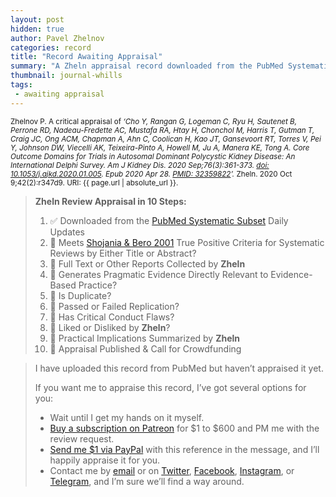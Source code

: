 ```yaml
---
layout: post
hidden: true
author: Pavel Zhelnov
categories: record
title: "Record Awaiting Appraisal"
summary: "A Zheln appraisal record downloaded from the PubMed Systematic Subset daily updates."
thumbnail: journal-whills
tags:
 - awaiting appraisal
---
```


<small id="citation">Zhelnov P. A critical appraisal of _‘Cho Y, Rangan G, Logeman C, Ryu H, Sautenet B, Perrone RD, Nadeau-Fredette AC, Mustafa RA, Htay H, Chonchol M, Harris T, Gutman T, Craig JC, Ong ACM, Chapman A, Ahn C, Coolican H, Kao JT, Gansevoort RT, Torres V, Pei Y, Johnson DW, Viecelli AK, Teixeira-Pinto A, Howell M, Ju A, Manera KE, Tong A. Core Outcome Domains for Trials in Autosomal Dominant Polycystic Kidney Disease: An International Delphi Survey. Am J Kidney Dis. 2020 Sep;76(3):361-373. [doi: 10.1053/j.ajkd.2020.01.005](https://doi.org/10.1053/j.ajkd.2020.01.005). Epub 2020 Apr 28. [PMID: 32359822](https://pubmed.gov/32359822)’._ Zheln. 2020 Oct 9;42(2):r347d9. URI: {{ page.url | absolute_url }}.</small>

> **Zheln Review Appraisal in 10 Steps:**
>
> 1. ✅ Downloaded from the [PubMed Systematic Subset](https://github.com/p1m-ortho/qs-global-ortho-search-queries/blob/global-sr-query/README.md) Daily Updates
> 2. 🔄 Meets [Shojania & Bero 2001](https://www.researchgate.net/publication/11820967_Taking_Advantage_of_the_Explosion_of_Systematic_Reviews_An_Efficient_MEDLINE_Search_Strategy) True Positive Criteria for Systematic Reviews by Either Title or Abstract?
> 3. 🔄 Full Text or Other Reports Collected by **Zheln**
> 4. 🔄 Generates Pragmatic Evidence Directly Relevant to Evidence-Based Practice?
> 5. 🔄 Is Duplicate?
> 6. 🔄 Passed or Failed Replication?
> 7. 🔄 Has Critical Conduct Flaws?
> 8. 🔄 Liked or Disliked by **Zheln**?
> 9. 🔄 Practical Implications Summarized by **Zheln**
> 10. 🔄 Appraisal Published & Call for Crowdfunding

> I have uploaded this record from PubMed but haven’t appraised it yet.
>
> If you want me to appraise this record, I’ve got several options for you:
> * Wait until I get my hands on it myself.
> * [Buy a subscription on Patreon](https://patreon.com/zheln) for $1 to $600 and PM me with the review request.
> * [Send me $1 via PayPal](https://paypal.me/pjelnov) with this reference in the message, and I’ll happily appraise it for you.
> * Contact me by [email](mailto:pavel@zheln.com) or on [Twitter](https://twitter.com/drzhelnov), [Facebook](https://facebook.com/drzhelnov), [Instagram](https://instagram.com/igzheln), or [Telegram](https://t.me/drzhelnov), and I’m sure we’ll find a way around.
